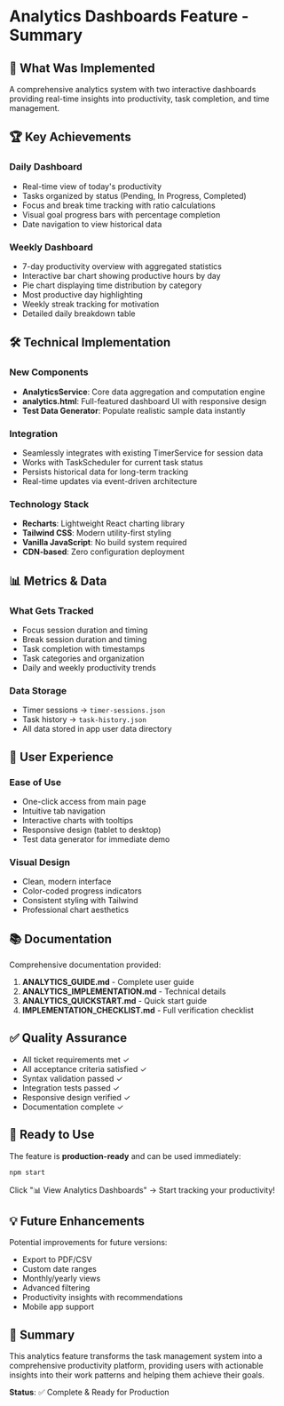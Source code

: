 # Analytics Dashboards Feature - Summary

## 🎯 What Was Implemented

A comprehensive analytics system with two interactive dashboards providing real-time insights into productivity, task completion, and time management.

## 🏆 Key Achievements

### Daily Dashboard
- Real-time view of today's productivity
- Tasks organized by status (Pending, In Progress, Completed)
- Focus and break time tracking with ratio calculations
- Visual goal progress bars with percentage completion
- Date navigation to view historical data

### Weekly Dashboard
- 7-day productivity overview with aggregated statistics
- Interactive bar chart showing productive hours by day
- Pie chart displaying time distribution by category
- Most productive day highlighting
- Weekly streak tracking for motivation
- Detailed daily breakdown table

## 🛠️ Technical Implementation

### New Components
- **AnalyticsService**: Core data aggregation and computation engine
- **analytics.html**: Full-featured dashboard UI with responsive design
- **Test Data Generator**: Populate realistic sample data instantly

### Integration
- Seamlessly integrates with existing TimerService for session data
- Works with TaskScheduler for current task status
- Persists historical data for long-term tracking
- Real-time updates via event-driven architecture

### Technology Stack
- **Recharts**: Lightweight React charting library
- **Tailwind CSS**: Modern utility-first styling
- **Vanilla JavaScript**: No build system required
- **CDN-based**: Zero configuration deployment

## 📊 Metrics & Data

### What Gets Tracked
- Focus session duration and timing
- Break session duration and timing
- Task completion with timestamps
- Task categories and organization
- Daily and weekly productivity trends

### Data Storage
- Timer sessions → `timer-sessions.json`
- Task history → `task-history.json`
- All data stored in app user data directory

## 🎨 User Experience

### Ease of Use
- One-click access from main page
- Intuitive tab navigation
- Interactive charts with tooltips
- Responsive design (tablet to desktop)
- Test data generator for immediate demo

### Visual Design
- Clean, modern interface
- Color-coded progress indicators
- Consistent styling with Tailwind
- Professional chart aesthetics

## 📚 Documentation

Comprehensive documentation provided:
1. **ANALYTICS_GUIDE.md** - Complete user guide
2. **ANALYTICS_IMPLEMENTATION.md** - Technical details
3. **ANALYTICS_QUICKSTART.md** - Quick start guide
4. **IMPLEMENTATION_CHECKLIST.md** - Full verification checklist

## ✅ Quality Assurance

- All ticket requirements met ✓
- All acceptance criteria satisfied ✓
- Syntax validation passed ✓
- Integration tests passed ✓
- Responsive design verified ✓
- Documentation complete ✓

## 🚀 Ready to Use

The feature is **production-ready** and can be used immediately:

```bash
npm start
```

Click "📊 View Analytics Dashboards" → Start tracking your productivity!

## 💡 Future Enhancements

Potential improvements for future versions:
- Export to PDF/CSV
- Custom date ranges
- Monthly/yearly views
- Advanced filtering
- Productivity insights with recommendations
- Mobile app support

## 🙏 Summary

This analytics feature transforms the task management system into a comprehensive productivity platform, providing users with actionable insights into their work patterns and helping them achieve their goals.

**Status**: ✅ Complete & Ready for Production

